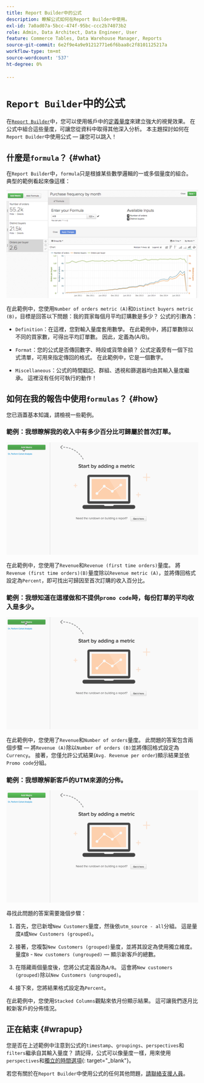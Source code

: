 ```yaml
---
title: Report Builder中的公式
description: 瞭解公式如何在Report Builder中使用。
exl-id: 7a0ad07a-5bcc-474f-95bc-ccc2b74073b2
role: Admin, Data Architect, Data Engineer, User
feature: Commerce Tables, Data Warehouse Manager, Reports
source-git-commit: 6e2f9e4a9e91212771e6f6baa8c2f8101125217a
workflow-type: tm+mt
source-wordcount: '537'
ht-degree: 0%

---
```


# `Report Builder`中的公式

在[`Report Builder`](../../tutorials/using-visual-report-builder.md)中，您可以使用帳戶中的[定義量度](../../data-user/reports/ess-manage-data-metrics.md)來建立強大的視覺效果。 在公式中組合這些量度，可讓您從資料中取得其他深入分析。 本主題探討如何在`Report Builder`中使用公式 — 讓您可以跳入！

## 什麼是`formula`？ {#what}

在`Report Builder`中，`formula`只是根據某些數學邏輯的一或多個量度的組合。 典型的範例看起來像這樣：

![](../../assets/formula-example.png)

在此範例中，您使用`Number of orders metric (A)`和`Distinct buyers metric (B)`，目標是回答以下問題：我的買家每個月平均訂購數是多少？ 公式的引數為：

* `Definition`：在這裡，您對輸入量度套用數學。 在此範例中，將訂單數除以不同的買家數，可得出平均訂單數。 因此，定義為(A/B)。

* `Format`：您的公式是否傳回數字、時段或貨幣金額？ 公式定義旁有一個下拉式清單，可用來指定傳回的格式。 在此範例中，它是一個數字。

* `Miscellaneous`：公式的時間戳記、群組、透視和篩選器均由其輸入量度繼承。 這裡沒有任何可執行的動作！

## 如何在我的報告中使用`formulas`？ {#how}

您已涵蓋基本知識，請檢視一些範例。

### 範例：我想瞭解我的收入中有多少百分比可歸屬於首次訂單。

![使用公式來尋找首次訂購的收入百分比](../../assets/first_time_orders.gif)

在此範例中，您使用了`Revenue`和`Revenue (first time orders)`量度。 將`Revenue (first time orders)(B)`量度除以`Revenue metric (A)`，並將傳回格式設定為`Percent`，即可找出可歸因至首次訂購的收入百分比。

### 範例：我想知道在這樣做和不提供`promo code`時，每份訂單的平均收入是多少。

![使用公式來尋找有促銷代碼和無促銷代碼的每份訂單的平均收入](../../assets/promo_code.gif)

在此範例中，您使用了`Revenue`和`Number of orders`量度。 此問題的答案包含兩個步驟 — 將`Revenue (A)`除以`Number of orders (B)`並將傳回格式設定為`Currency`。 接著，您僅允許公式結果(`Avg. Revenue per order`)顯示結果並依`Promo code`分組。

### 範例：我想瞭解新客戶的UTM來源的分佈。

![使用公式來尋找新客戶的UTM來源的分佈](../../assets/distro.gif)

尋找此問題的答案需要幾個步驟：

1. 首先，您已新增`New Customers`量度，然後依`utm_source - all`分組。 這是量度`A`或`New Customers (grouped)`。

1. 接著，您複製`New Customers (grouped)`量度，並將其設定為使用獨立維度。 量度`B` - `New customers (ungrouped)` — 顯示新客戶的總數。

1. 在隱藏兩個量度後，您將公式定義設為`A/B`。 這會將`New customers (grouped)`除以`New Customers (ungrouped)`。

1. 接下來，您將結果格式設定為`Percent`。

在此範例中，您使用`Stacked Columns`觀點來依月份顯示結果。 這可讓我們逐月比較新客戶的分佈情況。

## 正在結束 {#wrapup}

您是否在上述範例中注意到公式的`timestamp`、`groupings`、`perspectives`和`filters`繼承自其輸入量度？ 請記得，公式可以像量度一樣，用來使用`perspectives`和[獨立的時間選項](../../tutorials/time-options-visual-rpt-bldr.md){: target="_blank"}。

若您有關於在`Report Builder`中使用公式的任何其他問題，[請聯絡支援人員](https://experienceleague.adobe.com/docs/commerce-knowledge-base/kb/troubleshooting/miscellaneous/mbi-service-policies.html?lang=zh-Hant)。
